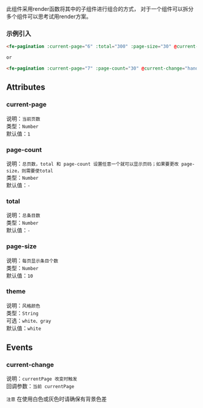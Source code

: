 
此组件采用render函数将其中的子组件进行组合的方式， 对于一个组件可以拆分多个组件可以思考试用render方案。

### 示例引入

```html example
<fe-pagination :current-page="6" :total="300" :page-size="30" @current-change="handleChange"></fe-pagination>

or

<fe-pagination :current-page="7" :page-count="30" @current-change="handleChange"></fe-pagination>
```

## Attributes

### current-page

说明：`当前页数`
<br/>
类型：`Number`
<br/>
默认值：`1`

### page-count

说明：`总页数，total 和 page-count 设置任意一个就可以显示页码；如果要更改 page-size，则需要使total`
<br/>
类型：`Number`
<br/>
默认值：`-`

### total

说明：`总条目数`
<br/>
类型：`Number`
<br/>
默认值：`-`

### page-size

说明：`每页显示条目个数`
<br/>
类型：`Number`
<br/>
默认值：`10`

### theme

说明：`风格颜色`
<br/>
类型：`String`
<br/>
可选：`white、gray`
<br/>
默认值：`white`

## Events

### current-change

说明：`currentPage 改变时触发`
<br/>
回调参数：`当前 currentPage`

`注意` 在使用白色或灰色时请确保有背景色差